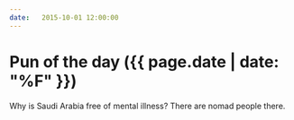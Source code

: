 ```yaml
---
date:   2015-10-01 12:00:00
---
```


# Pun of the day ({{ page.date | date: "%F" }})

Why is Saudi Arabia free of mental illness? There are nomad people there.

